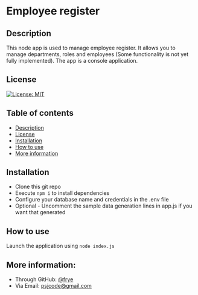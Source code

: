 # Employee register

## Description
This node app is used to manage employee register. It allows you to manage departments, roles and employees (Some functionality is not yet fully implemented). The app is a console application.

## License
[![License: MIT](https://img.shields.io/badge/License-MIT-yellow.svg)](https://opensource.org/licenses/MIT)

## Table of contents
- [Description](#description)
- [License](#license)
- [Installation](#installation)
- [How to use](#how-to-use)
- [More information](#more-information)

## Installation
- Clone this git repo
- Execute ```npm i``` to install dependencies
- Configure your database name and credentials in the .env file
- Optional - Uncomment the sample data generation lines in app.js if you want that generated

## How to use
Launch the application using ```node index.js```






## More information:
- Through GitHub: [@frye](https://github.com/frye)
- Via Email: psjcode@gmail.com